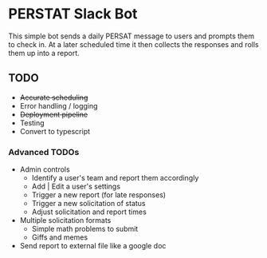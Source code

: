 # PERSTAT Slack Bot

This simple bot sends a daily PERSAT message to users and prompts them to check in. At a later scheduled time it then collects the responses and rolls them up into a report.

## TODO
- ~~Accurate scheduling~~
- Error handling / logging
- ~~Deployment pipeline~~
- Testing
- Convert to typescript


### Advanced TODOs
- Admin controls
    - Identify a user's team and report them accordingly
    - Add | Edit a user's settings
    - Trigger a new report (for late responses)
    - Trigger a new solicitation of status
    - Adjust solicitation and report times
- Multiple solicitation formats
    - Simple math problems to submit
    - Giffs and memes
- Send report to external file like a google doc
